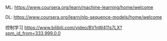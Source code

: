 ML:
https://www.coursera.org/learn/machine-learning/home/welcome

DL:
https://www.coursera.org/learn/nlp-sequence-models/home/welcome

控制学习
https://www.bilibili.com/video/BV1nW411s7LX?spm_id_from=333.999.0.0

